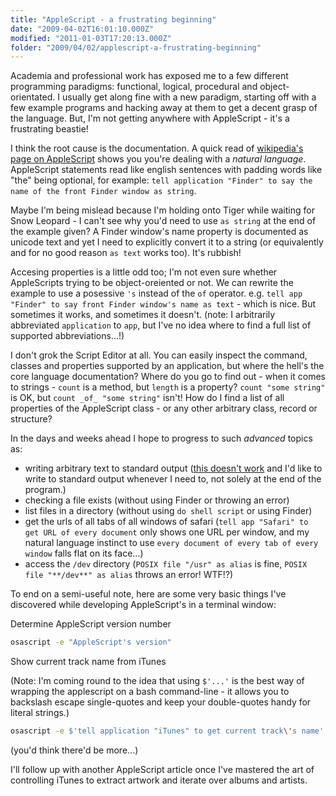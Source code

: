 ```yaml
---
title: "AppleScript - a frustrating beginning"
date: "2009-04-02T16:01:10.000Z"
modified: "2011-01-03T17:20:13.000Z"
folder: "2009/04/02/applescript-a-frustrating-beginning"
---
```


Academia and professional work has exposed me to a few different programming paradigms: functional, logical, procedural and object-orientated. I usually get along fine with a new paradigm, starting off with a few example programs and hacking away at them to get a decent grasp of the language. But, I'm not getting anywhere with AppleScript - it's a frustrating beastie!

I think the root cause is the documentation. A quick read of [wikipedia's page on AppleScript](http://en.wikipedia.org/wiki/AppleScript) shows you you're dealing with a _natural language_. AppleScript statements read like english sentences with padding words like "the" being optional, for example: `tell application "Finder" to say the name of the front Finder window as string`.

Maybe I'm being mislead because I'm holding onto Tiger while waiting for Snow Leopard - I can't see why you'd need to use `as string` at the end of the example given? A Finder window's name property is documented as unicode text and yet I need to explicitly convert it to a string (or equivalently and for no good reason `as text` works too). It's rubbish!

Accesing properties is a little odd too; I'm not even sure whether AppleScripts trying to be object-oreiented or not. We can rewrite the example to use a posessive `'s` instead of the `of` operator. e.g. `tell app "Finder" to say front Finder window's name as text` - which is nice. But sometimes it works, and sometimes it doesn't. (note: I arbitrarily abbreviated `application` to `app`, but I've no idea where to find a full list of supported abbreviations...!)

I don't grok the Script Editor at all. You can easily inspect the command, classes and properties supported by an application, but where the hell's the core language documentation? Where do you go to find out - when it comes to strings - `count` is a method, but `length` is a property? `count "some string"` is OK, but `count _of_ "some string"` isn't! How do I find a list of all properties of the AppleScript class - or any other arbitrary class, record or structure?

In the days and weeks ahead I hope to progress to such _advanced_ topics as:

- writing arbitrary text to standard output ([this doesn't work](http://groups.google.com/group/alt.comp.lang.applescript/browse_thread/thread/d6fd2cd13927d5b3/5cba6813346a1750) and I'd like to write to standard output whenever I need to, not solely at the end of the program.)
- checking a file exists (without using Finder or throwing an error)
- list files in a directory (without using `do shell script` or using Finder)
- get the urls of all tabs of all windows of safari (`tell app "Safari" to get URL of every document` only shows one URL per window, and my natural language instinct to use `every document of every tab of every window` falls flat on its face...)
- access the `/dev` directory (`POSIX file "/usr" as alias` is fine, `POSIX file "**/dev**" as alias` throws an error! WTF!?)

To end on a semi-useful note, here are some very basic things I've discovered while developing AppleScript's in a terminal window:

Determine AppleScript version number

```bash
osascript -e "AppleScript's version"
```

Show current track name from iTunes

(Note: I'm coming round to the idea that using `$'...'` is the best way of wrapping the applescript on a bash command-line - it allows you to backslash escape single-quotes and keep your double-quotes handy for literal strings.)

```bash
osascript -e $'tell application "iTunes" to get current track\'s name'
```

(you'd think there'd be more...)

I'll follow up with another AppleScript article once I've mastered the art of controlling iTunes to extract artwork and iterate over albums and artists.
